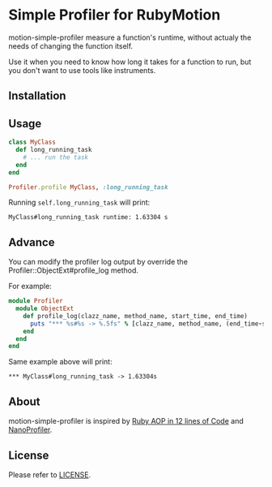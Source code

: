 Simple Profiler for RubyMotion
==============================

motion-simple-profiler measure a function's runtime, without actualy the needs of changing the function itself. 

Use it when you need to know how long it takes for a function to run, but you don't want to use tools like instruments.

## Installation


## Usage

```ruby
class MyClass
  def long_running_task
    # ... run the task
  end
end

Profiler.profile MyClass, :long_running_task 
```

Running `self.long_running_task` will print:

```
MyClass#long_running_task runtime: 1.63304 s
```

## Advance

You can modify the profiler log output by override the Profiler::ObjectExt#profile_log method.

For example:

```ruby
module Profiler
  module ObjectExt
    def profile_log(clazz_name, method_name, start_time, end_time)
      puts "*** %s#%s -> %.5fs" % [clazz_name, method_name, (end_time-start_time).to_f]
    end
  end
end
```

Same example above will print:

```
*** MyClass#long_running_task -> 1.63304s
```

## About

motion-simple-profiler is inspired by [Ruby AOP in 12 lines of Code](http://uberpwn.wordpress.com/2011/03/14/ruby-aop-in-12-lines-of-code/) and [NanoProfiler](https://raw.github.com/tomersh/NanoProfiler).

## License

Please refer to [LICENSE](https://raw.github.com/siuying/motion-simple-profiler/master/LICENSE).
